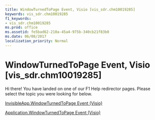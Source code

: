 ```yaml
---
title: WindowTurnedToPage Event, Visio [vis_sdr.chm10019285]
keywords: vis_sdr.chm10019285
f1_keywords:
- vis_sdr.chm10019285
ms.prod: office
ms.assetid: fe5bad62-210a-45a4-975b-340cb21f83b0
ms.date: 06/08/2017
localization_priority: Normal
---
```



# WindowTurnedToPage Event, Visio [vis_sdr.chm10019285]

Hi there! You have landed on one of our F1 Help redirector pages. Please select the topic you were looking for below.

[InvisibleApp.WindowTurnedToPage Event (Visio)](http://msdn.microsoft.com/library/a31992e8-7b3e-2986-a9e8-01cae1ae1fa5%28Office.15%29.aspx)

[Application.WindowTurnedToPage Event (Visio)](http://msdn.microsoft.com/library/f747ed48-6da1-fd7f-4cdd-e9f46f02b1d0%28Office.15%29.aspx)


